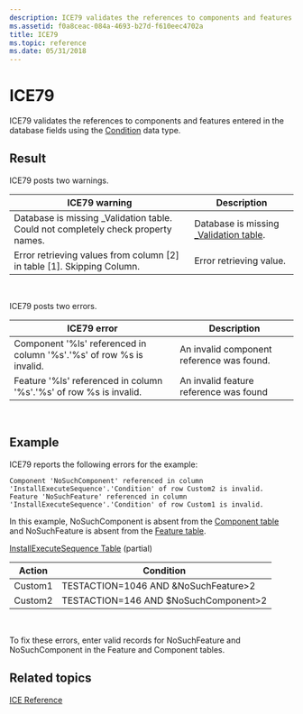 ```yaml
---
description: ICE79 validates the references to components and features entered in the database fields using the Condition data type.
ms.assetid: f0a8ceac-084a-4693-b27d-f610eec4702a
title: ICE79
ms.topic: reference
ms.date: 05/31/2018
---
```


# ICE79

ICE79 validates the references to components and features entered in the database fields using the [Condition](condition.md) data type.

## Result

ICE79 posts two warnings.



| ICE79 warning                                                                      | Description                                                      |
|------------------------------------------------------------------------------------|------------------------------------------------------------------|
| Database is missing \_Validation table. Could not completely check property names. | Database is missing [\_Validation table](-validation-table.md). |
| Error retrieving values from column \[2\] in table \[1\]. Skipping Column.         | Error retrieving value.                                          |



 

ICE79 posts two errors.



| ICE79 error                                                          | Description                               |
|----------------------------------------------------------------------|-------------------------------------------|
| Component '%ls' referenced in column '%s'.'%s' of row %s is invalid. | An invalid component reference was found. |
| Feature '%ls' referenced in column '%s'.'%s' of row %s is invalid.   | An invalid feature reference was found    |



 

## Example

ICE79 reports the following errors for the example:

``` syntax
Component 'NoSuchComponent' referenced in column 
'InstallExecuteSequence'.'Condition' of row Custom2 is invalid.
Feature 'NoSuchFeature' referenced in column 
'InstallExecuteSequence'.'Condition' of row Custom1 is invalid.
```

In this example, NoSuchComponent is absent from the [Component table](component-table.md) and NoSuchFeature is absent from the [Feature table](feature-table.md).

[InstallExecuteSequence Table](installexecutesequence-table.md) (partial)



| Action  | Condition                                |
|---------|------------------------------------------|
| Custom1 | TESTACTION=1046 AND &NoSuchFeature>2  |
| Custom2 | TESTACTION=146 AND $NoSuchComponent>2 |



 

To fix these errors, enter valid records for NoSuchFeature and NoSuchComponent in the Feature and Component tables.

## Related topics

<dl> <dt>

[ICE Reference](ice-reference.md)
</dt> </dl>

 

 



